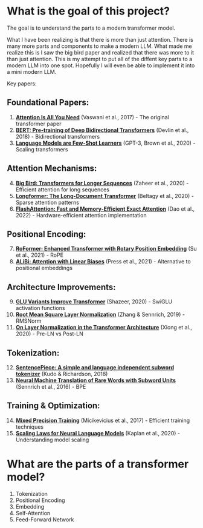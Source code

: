 # What is the goal of this project?

The goal is to understand the parts to a modern transformer model. 

What I have been realizing is that there is more than just attention. There is many more parts and components to make a modern LLM. What made me realize this is I saw the big bird paper and realized that there was more to it than just attention. This is my attempt to put all of the diffent key parts to a modern LLM into one spot. Hopefully I will even be able to implement it into a mini modern LLM.

Key papers:

## Foundational Papers:
1. **[Attention Is All You Need](papers/attention_is_all_you_need.md)** (Vaswani et al., 2017) - The original transformer paper
2. **[BERT: Pre-training of Deep Bidirectional Transformers](papers/bert.md)** (Devlin et al., 2018) - Bidirectional transformers
3. **[Language Models are Few-Shot Learners](papers/gpt3.md)** (GPT-3, Brown et al., 2020) - Scaling transformers

## Attention Mechanisms:
4. **[Big Bird: Transformers for Longer Sequences](papers/big_bird.md)** (Zaheer et al., 2020) - Efficient attention for long sequences
5. **[Longformer: The Long-Document Transformer](papers/longformer.md)** (Beltagy et al., 2020) - Sparse attention patterns
6. **[FlashAttention: Fast and Memory-Efficient Exact Attention](papers/flash_attention.md)** (Dao et al., 2022) - Hardware-efficient attention implementation

## Positional Encoding:
7. **[RoFormer: Enhanced Transformer with Rotary Position Embedding](papers/roformer.md)** (Su et al., 2021) - RoPE
8. **[ALiBi: Attention with Linear Biases](papers/alibi.md)** (Press et al., 2021) - Alternative to positional embeddings

## Architecture Improvements:
9. **[GLU Variants Improve Transformer](papers/glu_variants.md)** (Shazeer, 2020) - SwiGLU activation functions
10. **[Root Mean Square Layer Normalization](papers/rmsnorm.md)** (Zhang & Sennrich, 2019) - RMSNorm
11. **[On Layer Normalization in the Transformer Architecture](papers/layer_normalization.md)** (Xiong et al., 2020) - Pre-LN vs Post-LN

## Tokenization:
12. **[SentencePiece: A simple and language independent subword tokenizer](papers/sentencepiece.md)** (Kudo & Richardson, 2018)
13. **[Neural Machine Translation of Rare Words with Subword Units](papers/bpe.md)** (Sennrich et al., 2016) - BPE

## Training & Optimization:
14. **[Mixed Precision Training](papers/mixed_precision_training.md)** (Micikevicius et al., 2017) - Efficient training techniques
15. **[Scaling Laws for Neural Language Models](papers/scaling_laws.md)** (Kaplan et al., 2020) - Understanding model scaling 

# What are the parts of a transformer model?

1. Tokenization
2. Positional Encoding
3. Embedding
4. Self-Attention
5. Feed-Forward Network

